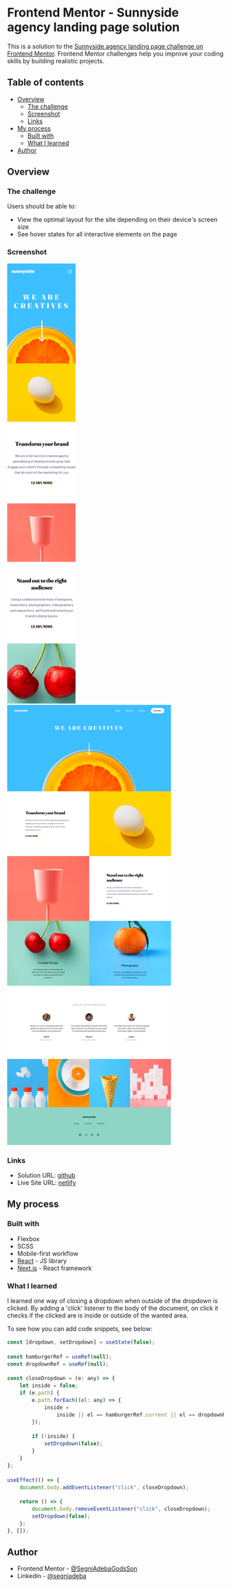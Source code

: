 # Frontend Mentor - Sunnyside agency landing page solution

This is a solution to the [Sunnyside agency landing page challenge on Frontend Mentor](https://www.frontendmentor.io/challenges/sunnyside-agency-landing-page-7yVs3B6ef). Frontend Mentor challenges help you improve your coding skills by building realistic projects.

## Table of contents

- [Overview](#overview)
  - [The challenge](#the-challenge)
  - [Screenshot](#screenshot)
  - [Links](#links)
- [My process](#my-process)
  - [Built with](#built-with)
  - [What I learned](#what-i-learned)
- [Author](#author)

## Overview

### The challenge

Users should be able to:

- View the optimal layout for the site depending on their device's screen size
- See hover states for all interactive elements on the page

### Screenshot

![](./screenshot-mobile.png)
![](./screenshot-desktop.png)

### Links

- Solution URL: [github](https://github.com/SegniAdebaGodsSon/Frontend-Mentor/tree/master/Sunnyside%20agency%20landing%20page/sunnyside-agency-landing-page)
- Live Site URL: [netlify](https://zesty-maamoul-f5c473.netlify.app/)

## My process

### Built with

- Flexbox
- SCSS
- Mobile-first workflow
- [React](https://reactjs.org/) - JS library
- [Next.js](https://nextjs.org/) - React framework

### What I learned

I learned one way of closing a dropdown when outside of the dropdown is clicked. By adding a 'click' listener to the body of the document, on click it checks if the clicked are is inside or outside of the wanted area.

To see how you can add code snippets, see below:

```js
const [dropdown, setDropdown] = useState(false);

const hamburgerRef = useRef(null);
const dropdownRef = useRef(null);

const closeDropdown = (e: any) => {
	let inside = false;
	if (e.path) {
		e.path.forEach((el: any) => {
			inside =
				inside || el == hamburgerRef.current || el == dropdownRef.current;
		});

		if (!inside) {
			setDropdown(false);
		}
	}
};

useEffect(() => {
	document.body.addEventListener("click", closeDropdown);

	return () => {
		document.body.removeEventListener("click", closeDropdown);
		setDropdown(false);
	};
}, []);
```

## Author

- Frontend Mentor - [@SegniAdebaGodsSon](https://www.frontendmentor.io/profile/SegniAdebaGodsSon)
- Linkedin - [@segniadeba](https://www.linkedin.com/in/segniadeba/)
